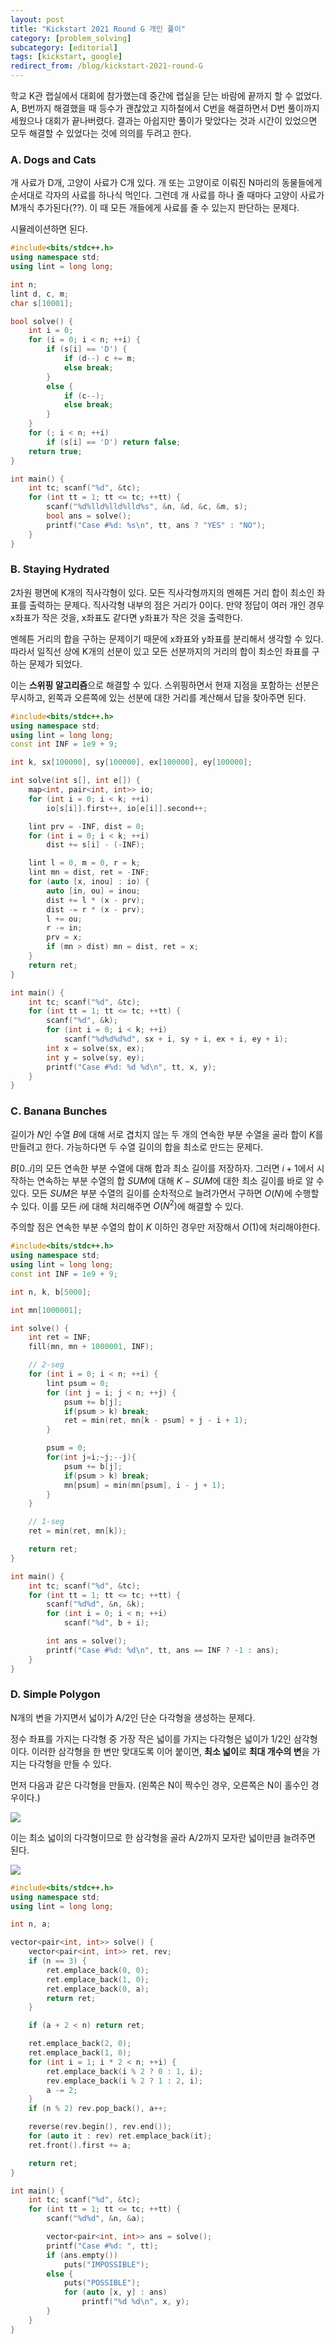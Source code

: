 ```yaml
---
layout: post
title: "Kickstart 2021 Round G 개인 풀이"
category: [problem_solving]
subcategory: [editorial]
tags: [kickstart, google]
redirect_from: /blog/kickstart-2021-round-G
---
```


학교 K관 랩실에서 대회에 참가했는데 중간에 랩실을 닫는 바람에 끝까지 할 수 없었다. A, B번까지 해결했을 때 등수가 괜찮았고 지하철에서 C번을 해결하면서 D번 풀이까지 세웠으나 대회가 끝나버렸다. 결과는 아쉽지만 풀이가 맞았다는 것과 시간이 있었으면 모두 해결할 수 있었다는 것에 의의를 두려고 한다.

### A. Dogs and Cats

개 사료가 D개, 고양이 사료가 C개 있다. 개 또는 고양이로 이뤄진 N마리의 동물들에게 순서대로 각자의 사료를 하나식 먹인다. 그런데 개 사료를 하나 줄 때마다 고양이 사료가 M개식 추가된다(??). 이 때 모든 개들에게 사료를 줄 수 있는지 판단하는 문제다.

시뮬레이션하면 된다.

```cpp
#include<bits/stdc++.h>
using namespace std;
using lint = long long;

int n;
lint d, c, m;
char s[10001];

bool solve() {
    int i = 0;
    for (i = 0; i < n; ++i) {
        if (s[i] == 'D') {
            if (d--) c += m;
            else break;
        }
        else {
            if (c--);
            else break;
        }
    }
    for (; i < n; ++i)
        if (s[i] == 'D') return false;
    return true;
}

int main() {
    int tc; scanf("%d", &tc);
    for (int tt = 1; tt <= tc; ++tt) {
        scanf("%d%lld%lld%lld%s", &n, &d, &c, &m, s);
        bool ans = solve();
        printf("Case #%d: %s\n", tt, ans ? "YES" : "NO");
    }
}
```

### B. Staying Hydrated

2차원 평면에 K개의 직사각형이 있다. 모든 직사각형까지의 멘헤튼 거리 합이 최소인 좌표를 출력하는 문제다. 직사각형 내부의 점은 거리가 0이다. 만약 정답이 여러 개인 경우 x좌표가 작은 것을, x좌표도 같다면 y좌표가 작은 것을 출력한다.

멘헤튼 거리의 합을 구하는 문제이기 때문에 x좌표와 y좌표를 분리해서 생각할 수 있다. 따라서 일직선 상에 K개의 선분이 있고 모든 선분까지의 거리의 합이 최소인 좌표를 구하는 문제가 되었다.

이는 **스위핑 알고리즘**으로 해결할 수 있다. 스위핑하면서 현재 지점을 포함하는 선분은 무시하고, 왼쪽과 오른쪽에 있는 선분에 대한 거리를 계산해서 답을 찾아주면 된다.

```cpp
#include<bits/stdc++.h>
using namespace std;
using lint = long long;
const int INF = 1e9 + 9;

int k, sx[100000], sy[100000], ex[100000], ey[100000];

int solve(int s[], int e[]) {
    map<int, pair<int, int>> io;
    for (int i = 0; i < k; ++i)
        io[s[i]].first++, io[e[i]].second++;

    lint prv = -INF, dist = 0;
    for (int i = 0; i < k; ++i)
        dist += s[i] - (-INF);

    lint l = 0, m = 0, r = k;
    lint mn = dist, ret = -INF;
    for (auto [x, inou] : io) {
        auto [in, ou] = inou;
        dist += l * (x - prv);
        dist -= r * (x - prv);
        l += ou;
        r -= in;
        prv = x;
        if (mn > dist) mn = dist, ret = x;
    }
    return ret;
}

int main() {
    int tc; scanf("%d", &tc);
    for (int tt = 1; tt <= tc; ++tt) {
        scanf("%d", &k);
        for (int i = 0; i < k; ++i)
            scanf("%d%d%d%d", sx + i, sy + i, ex + i, ey + i);
        int x = solve(sx, ex);
        int y = solve(sy, ey);
        printf("Case #%d: %d %d\n", tt, x, y);
    }
}
```

### C. Banana Bunches

길이가 $N$인 수열 $B$에 대해 서로 겹치지 않는 두 개의 연속한 부분 수열을 골라 합이 $K$를 만들려고 한다. 가능하다면 두 수열 길이의 합을 최소로 만드는 문제다.

$B[0..i]$의 모든 연속한 부분 수열에 대해 합과 최소 길이를 저장하자. 그러면 $i+1$에서 시작하는 연속하는 부분 수열의 합 $SUM$에 대해 $K-SUM$에 대한 최소 길이를 바로 알 수 있다. 모든 $SUM$은 부분 수열의 길이를 순차적으로 늘려가면서 구하면 $O(N)$에 수행할 수 있다. 이를 모든 $i$에 대해 처리해주면 $O(N^2)$에 해결할 수 있다.

주의할 점은 연속한 부분 수열의 합이 $K$ 이하인 경우만 저장해서 $O(1)$에 처리해야한다.

```cpp
#include<bits/stdc++.h>
using namespace std;
using lint = long long;
const int INF = 1e9 + 9;

int n, k, b[5000];

int mn[1000001];

int solve() {
    int ret = INF;
    fill(mn, mn + 1000001, INF);

    // 2-seg
    for (int i = 0; i < n; ++i) {
        lint psum = 0;
        for (int j = i; j < n; ++j) {
            psum += b[j];
            if(psum > k) break;
            ret = min(ret, mn[k - psum] + j - i + 1);
        }

        psum = 0;
        for(int j=i;~j;--j){
            psum += b[j];
            if(psum > k) break;
            mn[psum] = min(mn[psum], i - j + 1);
        }
    }

    // 1-seg
    ret = min(ret, mn[k]);

    return ret;
}

int main() {
    int tc; scanf("%d", &tc);
    for (int tt = 1; tt <= tc; ++tt) {
        scanf("%d%d", &n, &k);
        for (int i = 0; i < n; ++i)
            scanf("%d", b + i);

        int ans = solve();
        printf("Case #%d: %d\n", tt, ans == INF ? -1 : ans);
    }
}
```

### D. Simple Polygon

N개의 변을 가지면서 넓이가 A/2인 단순 다각형을 생성하는 문제다.

정수 좌표를 가지는 다각형 중 가장 작은 넓이를 가지는 다각형은 넓이가 1/2인 삼각형이다. 이러한 삼각형을 한 변만 맞대도록 이어 붙이면, **최소 넓이**로 **최대 개수의 변**을 가지는 다각형을 만들 수 있다.

먼저 다음과 같은 다각형을 만들자. (왼쪽은 N이 짝수인 경우, 오른쪽은 N이 홀수인 경우이다.)

![](../assets/image/2021-10-19-kickstart-2021-round-G/Slide%2016_9%20-%201.png)

이는 최소 넓이의 다각형이므로 한 삼각형을 골라 A/2까지 모자란 넓이만큼 늘려주면 된다.

![](../assets/image/2021-10-19-kickstart-2021-round-G/Slide%2016_9%20-%202.png)

```cpp
#include<bits/stdc++.h>
using namespace std;
using lint = long long;

int n, a;

vector<pair<int, int>> solve() {
    vector<pair<int, int>> ret, rev;
    if (n == 3) {
        ret.emplace_back(0, 0);
        ret.emplace_back(1, 0);
        ret.emplace_back(0, a);
        return ret;
    }

    if (a + 2 < n) return ret;

    ret.emplace_back(2, 0);
    ret.emplace_back(1, 0);
    for (int i = 1; i * 2 < n; ++i) {
        ret.emplace_back(i % 2 ? 0 : 1, i);
        rev.emplace_back(i % 2 ? 1 : 2, i);
        a -= 2;
    }
    if (n % 2) rev.pop_back(), a++;

    reverse(rev.begin(), rev.end());
    for (auto it : rev) ret.emplace_back(it);
    ret.front().first += a;

    return ret;
}

int main() {
    int tc; scanf("%d", &tc);
    for (int tt = 1; tt <= tc; ++tt) {
        scanf("%d%d", &n, &a);

        vector<pair<int, int>> ans = solve();
        printf("Case #%d: ", tt);
        if (ans.empty())
            puts("IMPOSSIBLE");
        else {
            puts("POSSIBLE");
            for (auto [x, y] : ans)
                printf("%d %d\n", x, y);
        }
    }
}
```
